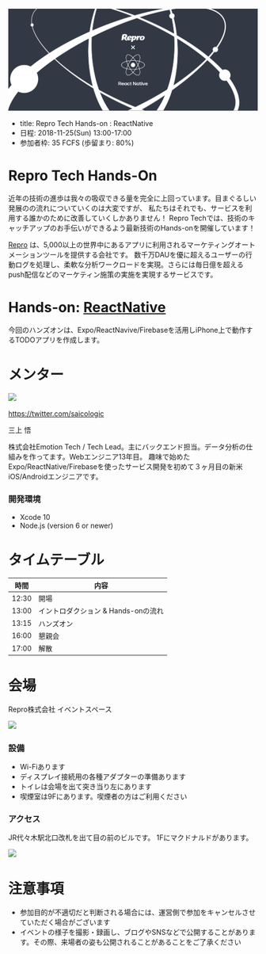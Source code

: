 ![](/hands-on/5/images/banner.png)

- title: Repro Tech Hands-on : ReactNative
- 日程: 2018-11-25(Sun) 13:00-17:00
- 参加者枠: 35 FCFS (歩留まり: 80%)

# Repro Tech Hands-On

近年の技術の進歩は我々の吸収できる量を完全に上回っています。目まぐるしい発展のの流れについていくのは大変ですが、
私たちはそれでも、サービスを利用する誰かのために改善していくしかありません！
Repro Techでは、技術のキャッチアップのお手伝いができるよう最新技術のHands-onを開催しています！

[Repro](https://repro.io) は、5,000以上の世界中にあるアプリに利用されるマーケティングオートメーションツールを提供する会社です。
数千万DAUを優に超えるユーザーの行動ログを処理し、柔軟な分析ワークロードを実現。さらには毎日億を超えるpush配信などのマーケティン施策の実施を実現するサービスです。

# Hands-on: [ReactNative](https://facebook.github.io/react-native/)

今回のハンズオンは、Expo/ReactNavive/Firebaseを活用しiPhone上で動作するTODOアプリを作成します。

# メンター

![](https://pbs.twimg.com/profile_images/466561022/1_200x200.jpg)

https://twitter.com/saicologic

三上 悟

株式会社Emotion Tech / Tech Lead。主にバックエンド担当。データ分析の仕組みを作ってます。Webエンジニア13年目。
趣味で始めたExpo/ReactNative/Firebaseを使ったサービス開発を初めて３ヶ月目の新米iOS/Androidエンジニアです。


### 開発環境
- Xcode 10
- Node.js (version 6 or newer)

# タイムテーブル

時間  | 内容
---   | ---
12:30 | 開場
13:00 | イントロダクション & Hands-onの流れ
13:15 | ハンズオン
16:00 | 懇親会
17:00 | 解散

# 会場

Repro株式会社 イベントスペース

![](https://github.com/reproio/repro-tech-meetup/blob/master/assets/images/repro-event-space.png?raw=true)

### 設備

- Wi-Fiあります
- ディスプレイ接続用の各種アダプターの準備あります
- トイレは会場を出て突き当り左にあります
- 喫煙室は9Fにあります。喫煙者の方はご利用ください

### アクセス

JR代々木駅北口改札を出て目の前のビルです。
1Fにマクドナルドがあります。

![](https://github.com/reproio/repro-tech-meetup/blob/master/assets/images/repro-access-1.png?raw=true)

# 注意事項

- 参加目的が不適切だと判断される場合には、運営側で参加をキャンセルさせていただく場合がございます
- イベントの様子を撮影・録画し、ブログやSNSなどで公開することがあります。その際、来場者の姿も公開されることがあることをご了承ください

